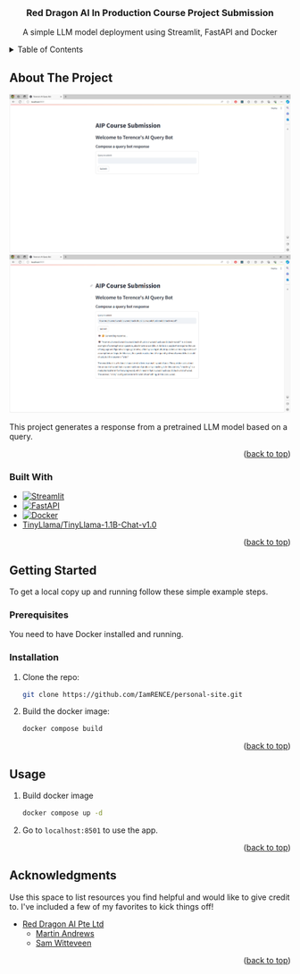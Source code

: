 <!-- Tempalate README.md extracted from https://github.com/othneildrew/Best-README-Template/tree/master -->

<a name="readme-top"></a>

<!-- PROJECT LOGO -->
<br />
<div align="center">
  <h3 align="center">Red Dragon AI In Production Course Project Submission</h3>

  <p align="center">
    A simple LLM model deployment using Streamlit, FastAPI and Docker
  </p>
</div>

<!-- TABLE OF CONTENTS -->
<details>
  <summary>Table of Contents</summary>
  <ol>
    <li>
      <a href="#about-the-project">About The Project</a>
      <ul>
        <li><a href="#built-with">Built With</a></li>
      </ul>
    </li>
    <li>
      <a href="#getting-started">Getting Started</a>
      <ul>
        <li><a href="#prerequisites">Prerequisites</a></li>
        <li><a href="#installation">Installation</a></li>
      </ul>
    </li>
    <li><a href="#usage">Usage</a></li>
    <li><a href="#acknowledgments">Acknowledgments</a></li>
  </ol>
</details>

<!-- ABOUT THE PROJECT -->

## About The Project

<img src="previews/preview-1.png" alt="Project Preview 1">

<img src="previews/preview-2.png" alt="Project Preview 2">

This project generates a response from a pretrained LLM model based on a query.

<p align="right">(<a href="#readme-top">back to top</a>)</p>

### Built With

- [![Streamlit][Streamlit]][Streamlit-url]
- [![FastAPI][FastAPI]][FastAPI-url]
- [![Docker][Docker]][Docker-url]
- [TinyLlama/TinyLlama-1.1B-Chat-v1.0](https://huggingface.co/TinyLlama/TinyLlama-1.1B-Chat-v1.0)

<p align="right">(<a href="#readme-top">back to top</a>)</p>

<!-- GETTING STARTED -->

## Getting Started

To get a local copy up and running follow these simple example steps.

### Prerequisites

You need to have Docker installed and running.

### Installation

1. Clone the repo:
   ```sh
   git clone https://github.com/IamRENCE/personal-site.git
   ```
2. Build the docker image:
   ```sh
   docker compose build
   ```

<p align="right">(<a href="#readme-top">back to top</a>)</p>

<!-- USAGE EXAMPLES -->

## Usage

1. Build docker image
   ```sh
   docker compose up -d
   ```
2. Go to `localhost:8501` to use the app.

<p align="right">(<a href="#readme-top">back to top</a>)</p>

<!-- ACKNOWLEDGMENTS -->

## Acknowledgments

Use this space to list resources you find helpful and would like to give credit to. I've included a few of my favorites to kick things off!

- [Red Dragon AI Pte Ltd](https://reddragonai.com/)
  - [Martin Andrews](mailto:martin@reddragon.ai)
  - [Sam Witteveen](mailto:martin@reddragon.ai)

<p align="right">(<a href="#readme-top">back to top</a>)</p>

<!-- MARKDOWN LINKS & IMAGES -->
<!-- https://www.markdownguide.org/basic-syntax/#reference-style-links -->

[Streamlit]: https://img.shields.io/badge/streamlit-black?logo=streamlit
[Streamlit-url]: https://streamlit.io/
[FastAPI]: https://img.shields.io/badge/fastapi-black?logo=fastapi
[FastAPI-url]: https://fastapi.tiangolo.com/
[Docker]: https://img.shields.io/badge/docker-black?logo=docker
[Docker-url]: https://www.docker.com/
